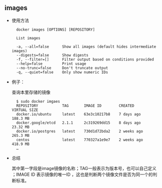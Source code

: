 

## images

* 使用方法

		docker images [OPTIONS] [REPOSITORY]
	
		List images

 		-a, --all=false      Show all images (default hides intermediate images)
  		--digests=false      Show digests
  		-f, --filter=[]      Filter output based on conditions provided
  		--help=false         Print usage
  		--no-trunc=false     Don't truncate output
  		-q, --quiet=false    Only show numeric IDs
  	
* 例子：

	查询本里存储的镜像 
		
		$ sudo docker imgaes
    	REPOSITORY           TAG       IMAGE ID        CREATED      VIRTUAL SIZE
    	docker.io/ubuntu     latest    63e3c10217b8    7 days ago    188.3 MB
    	docker.google/etcd   2.1.1     2c319269dd15    8 days ago    23.32 MB
    	docker.io/postgres   latest    730d1d72bda2    2 weeks ago   265.3 MB
    	centos               latest    770327a1e9e7    2 weeks ago   418.9 MB
    	…

* 总结

	其中第一字段是image镜像的名称；TAG一般表示为版本号，也可以自己定义 ；IMAGE ID 表示镜像的唯一ID  ，这也是判断两个镜像文件是否为同一个的判断标准。

